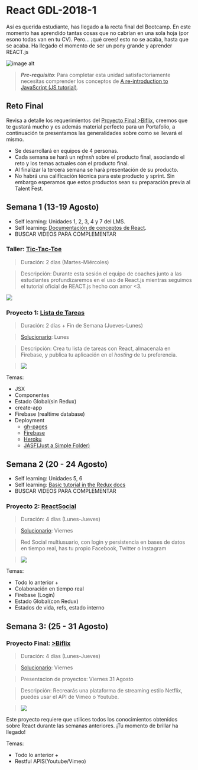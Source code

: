 # React GDL-2018-1

Así es querida estudiante, has llegado a la recta final del Bootcamp. 
En este momento has aprendido tantas cosas que no cabrían en una sola hoja (por esono todas van en tu CV).
Pero... ¡qué crees! esto no se acaba, hasta que se acaba.
Ha llegado el momento de ser un pony grande y aprender REACT.js 

![image alt](https://media.giphy.com/media/aQYR1p8saOQla/giphy.gif)

> **_Pre-requisito_**: Para completar esta unidad satisfactoriamente necesitas comprender los conceptos de
[A re-introduction to JavaScript (JS tutorial)](https://developer.mozilla.org/en-US/docs/Web/JavaScript/A_re-introduction_to_JavaScript).

## Reto Final

Revisa a detalle los requerimientos del [Proyecto Final >Biflix](./proyectos/biflix.md), creemos que te gustará mucho y es además material perfecto para un Portafolio, a continuación te presentamos las generalidades sobre como se llevará el mismo.

- Se desarrollará en equipos de 4 personas.
- Cada semana se hará un _refresh_ sobre el producto final, asociando el reto y los temas actuales con el producto final.
- Al finalizar la tercera semana se hará presentación de su producto.
- No habrá una calificación técnica para este producto y sprint. Sin embargo esperamos que estos productos sean su preparación previa al Talent Fest.

## Semana 1 (13-19 Agosto)
- Self learning: Unidades 1, 2, 3, 4 y 7 del LMS.
- Self learning: [Documentación de conceptos de React](https://reactjs.org/docs/hello-world.html).
- BUSCAR VIDEOS PARA COMPLEMENTAR

### Taller: [Tic-Tac-Toe](https://reactjs.org/tutorial/tutorial.html)
> Duración: 2 días (Martes-Miércoles)

> Descripción: Durante esta sesión el equipo de coaches junto a las estudiantes profundizaremos en el uso de React.js mientras seguimos el tutorial oficial de REACT.js hecho con amor <3.

![](https://media.giphy.com/media/3ohhwf3mprga8qAIOQ/giphy.gif)


### Proyecto 1: [Lista de Tareas](./proyectos/tasklist.md)
> Duración: 2 días + Fin de Semana (Jueves-Lunes)

> [Solucionario](./solucionario/tasklist/README.md): Lunes

> Descripción: Crea tu lista de tareas con React, almacenala en Firebase, y publica tu aplicación en el _hosting_ de tu preferencia.

> ![](https://media.giphy.com/media/xTiTnuhyBF54B852nK/giphy.gif)

Temas:
- JSX
- Componentes
- Estado Global(sin Redux)
- create-app
- Firebase (realtime database)
- Deployment
    - [gh-pages](https://www.youtube.com/watch?v=7yA7BGos2KQ)
    - [Firebase](https://firebase.google.com/docs/hosting/deploying)
    - [Heroku](https://devcenter.heroku.com/articles/getting-started-with-nodejs)
    - [JASF(Just a Simple Folder)](https://neocities.org/)

## Semana 2 (20 - 24 Agosto)
- Self learning: Unidades 5, 6
- Self learning: [Basic tutorial in the Redux docs](https://redux.js.org/basics)
- BUSCAR VIDEOS PARA COMPLEMENTAR

### Proyecto 2: [ReactSocial](./proyectos/react-social.md)
> Duración: 4 días (Lunes-Jueves)

> [Solucionario](./solucionario/react-social/README.md): Viernes

> Red Social multiusuario, con login y persistencia en bases de datos en tiempo real, has tu propio Facebook, Twitter o Instagram

> ![](https://media.giphy.com/media/gcajW7oKirCdW/giphy.gif)

Temas:
- Todo lo anterior +
- Colaboración en tiempo real
- Firebase (Login)
- Estado Global(con Redux)
- Estados de vida, refs, estado interno


## Semana 3: (25 - 31 Agosto)

### Proyecto Final: [>Biflix](./proyectos/biflix.md)
> Duración: 4 días (Lunes-Jueves)

> [Solucionario](./solucionario/biflix/README.md): Viernes

> Presentacion de proyectos: Viernes 31 Agosto

> Descripción: Recrearás una plataforma de streaming estilo Netflix, puedes usar el API de Vimeo o Youtube.

> ![](https://media.giphy.com/media/nwleaG1TObWsE/giphy.gif)

Este proyecto requiere que utilices todos los conocimientos obtenidos sobre React durante las semanas anteriores.
¡Tu momento de brillar ha llegado!

Temas:
- Todo lo anterior +
- Restful APIS(Youtube/Vimeo)
